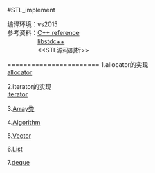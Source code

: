 #STL_implement

编译环境：vs2015 <br>
参考资料：[C++ reference](http://en.cppreference.com/w/)<br>
　　　　　[libstdc++](https://gcc.gnu.org/onlinedocs/gcc-4.8.1/libstdc++/api/a00708.html#a8e32f71311ef10141cabaab48ac8e414)<br>
　　　　　\<\<STL源码剖析\>\><br>

=======================
1.allocator的实现<br>
[allocator](https://github.com/scottdwdwdw/STL_implement/tree/master/allocator)<br>



2.iterator的实现<br>
[iterator](https://github.com/scottdwdwdw/STL_implement/tree/master/iterator)<br>

3.[Array类](https://github.com/scottdwdwdw/STL_implement/tree/master/array)<br>

4.[Algorithm](https://github.com/scottdwdwdw/STL_implement/blob/master/Algorithm/Algorithm.h)<br>

5.[Vector](https://github.com/scottdwdwdw/STL_implement/blob/master/vector/Vector.h)<br>

6.[List](https://github.com/scottdwdwdw/STL/blob/master/List/List.h)<br>

7.[deque]()
